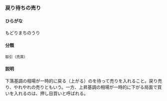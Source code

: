 <div style="display:none;">

## [あ行](securities-terms?id=あ行)
## [か行](securities-terms?id=か行)
## [さ行](securities-terms?id=さ行)
## [た行](securities-terms?id=た行)
## [な行](securities-terms?id=な行)
## [は行](securities-terms?id=は行)
## [ま行](securities-terms?id=ま行)

</div>

### 戻り待ちの売り

#### ひらがな

もどりまちのうり

#### 分類

`取引（売買）`

#### 説明

下落基調の相場が一時的に戻る（上がる）のを待って売りを入れること。戻り売り、やれやれの売りともいう。一方、上昇基調の相場が一時的に下がる局面で買いを入れるのは、押し目買いと呼ばれる。

<div style="display:none;">

## [や行](securities-terms?id=や行)
## [ら行](securities-terms?id=ら行)
## [わ行](securities-terms?id=わ行)
## [英数字・記号](securities-terms?id=英数字・記号)

</div>

